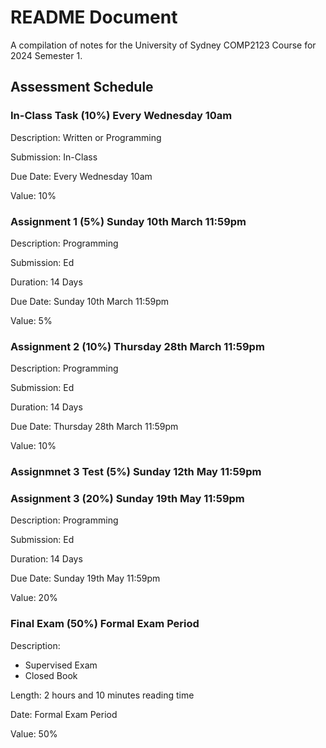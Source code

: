 # README Document

A compilation of notes for the University of Sydney COMP2123 Course for 2024 Semester 1.

## Assessment Schedule

### In-Class Task (10%) Every Wednesday 10am
Description: Written or Programming

Submission: In-Class

Due Date: Every Wednesday 10am

Value: 10%

### Assignment 1 (5%) Sunday 10th March 11:59pm
Description: Programming

Submission: Ed

Duration: 14 Days

Due Date: Sunday 10th March 11:59pm

Value: 5%

### Assignment 2 (10%) Thursday 28th March 11:59pm
Description: Programming

Submission: Ed

Duration: 14 Days

Due Date: Thursday 28th March 11:59pm

Value: 10%

### Assignmnet 3 Test (5%) Sunday 12th May 11:59pm

### Assignment 3 (20%) Sunday 19th May 11:59pm
Description: Programming

Submission: Ed

Duration: 14 Days

Due Date: Sunday 19th May 11:59pm

Value: 20%


### Final Exam (50%) Formal Exam Period
Description:
- Supervised Exam
- Closed Book

Length: 2 hours and 10 minutes reading time

Date: Formal Exam Period

Value: 50%
